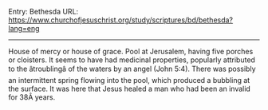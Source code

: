 Entry: Bethesda
URL: https://www.churchofjesuschrist.org/study/scriptures/bd/bethesda?lang=eng

---

House of mercy or house of grace. Pool at Jerusalem, having five porches or cloisters. It seems to have had medicinal properties, popularly attributed to the âtroublingâ of the waters by an angel (John 5:4). There was possibly an intermittent spring flowing into the pool, which produced a bubbling at the surface. It was here that Jesus healed a man who had been an invalid for 38Â years.
